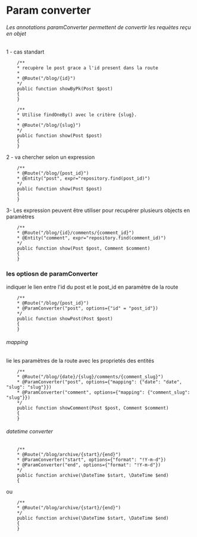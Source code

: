 # Param converter

###### Les annotations paramConverter permettent de convertir les requètes reçu en objet
1 - cas standart
```
    /**
    * recupère le post grace a l'id present dans la route
    *
    * @Route("/blog/{id}")
    */
    public function showByPk(Post $post)
    {
    }

    /**
    * Utilise findOneBy() avec le critère {slug}.
    *
    * @Route("/blog/{slug}")
    */
    public function show(Post $post)
    {
    }

```

2 - va chercher selon un expression
```
    /**
    * @Route("/blog/{post_id}")
    * @Entity("post", expr="repository.find(post_id)")
    */
    public function show(Post $post)
    {
    }

```

3- Les expression peuvent être utiliser pour recupérer plusieurs objects en paramètres
```
    /**
    * @Route("/blog/{id}/comments/{comment_id}")
    * @Entity("comment", expr="repository.find(comment_id)")
    */
    public function show(Post $post, Comment $comment)
    {
    }

```


### les optiosn de paramConverter
indiquer le lien entre l'id du post et le post_id en paramètre de la route
```
    /**
    * @Route("/blog/{post_id}")
    * @ParamConverter("post", options={"id" = "post_id"})
    */
    public function showPost(Post $post)
    {
    }

```

###### mapping
lie les paramètres de la route avec les proprietés des entités
```
    /**
    * @Route("/blog/{date}/{slug}/comments/{comment_slug}")
    * @ParamConverter("post", options={"mapping": {"date": "date", "slug": "slug"}})
    * @ParamConverter("comment", options={"mapping": {"comment_slug": "slug"}})
    */
    public function showComment(Post $post, Comment $comment)
    {
    }

```

###### datetime converter
```
    /**
    * @Route("/blog/archive/{start}/{end}")
    * @ParamConverter("start", options={"format": "!Y-m-d"})
    * @ParamConverter("end", options={"format": "!Y-m-d"})
    */
    public function archive(\DateTime $start, \DateTime $end)
    {

```
ou 
```
    /**
    * @Route("/blog/archive/{start}/{end}")
    */
    public function archive(\DateTime $start, \DateTime $end)
    {
    }

```